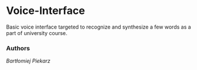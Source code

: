 # Voice-Interface
Basic voice interface targeted to recognize and synthesize a few words as a part of university course.

### Authors
_Bartłomiej Piekarz_
